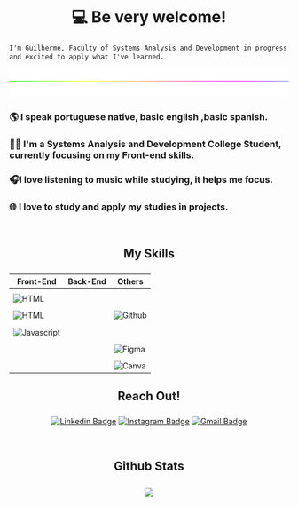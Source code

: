 <div align="center">
<h1> 💻 Be very welcome!</h1>
</div>  

```
I'm Guilherme, Faculty of Systems Analysis and Development in progress and excited to apply what I've learned.
```

<img src="https://raw.githubusercontent.com/Sabyasachi-Seal/Sabyasachi-Seal/ouput/divider.gif" width="100%" height="50"/>


###  🌎 I speak portuguese native, basic english ,basic spanish.

### 👩‍🎓 I'm a Systems Analysis and Development College Student, currently focusing on my Front-end skills.

### 🎧I love listening to music while studying, it helps me focus.

### 🌐 I love to study and apply my studies in projects.

<br/>

## <div align="center">My Skills</div> 
<div align="center" style="margin-top: 24px">

  | Front-End | Back-End | Others |
| ----------| ---------| ------ |
| <img src="https://cdn-icons-png.flaticon.com/512/732/732212.png" width="25" height="25" style="margin-top: 8px" alt="HTML"/> |  |  |
| <img src="https://cdn-icons-png.flaticon.com/512/732/732190.png" width="25" height="25"  style="margin-top: 8px" alt="HTML"/> |  | <img src="https://www.nicepng.com/png/full/52-520535_free-files-github-github-icon-png-white.png" width="25" height="25" style="margin-top: 8px" alt="Github"/> |
| <img src="https://cdn-icons-png.flaticon.com/512/5968/5968292.png" width="25" height="25"  style="margin-top: 8px"  alt="Javascript"/> 
|  |  |<img src="https://cdn-icons-png.flaticon.com/512/5968/5968705.png" width="25" height="25"  style="margin-top: 8px"  alt="Figma"/>|
|  |  |<img src="https://upload.wikimedia.org/wikipedia/commons/0/08/Canva_icon_2021.svg" width="25" height="25"  style="margin-top: 8px"  alt="Canva"/>|



  
  
 

</div>

## <div align="center">Reach Out!</div>

<div align="center" style="margin-top: 24px">

[![Linkedin Badge](https://img.shields.io/badge/-Guilherme%20Vinicius-7900ff?style=flat-square&logo=Linkedin&logoColor=white&link=https://www.linkedin.com/in/guilhermeviniciusflor/)](https://www.linkedin.com/in/guilhermeviniciusflor/)
[![Instagram Badge](https://img.shields.io/badge/-Guilherme%20Vinicius-7900ff?style=flat-square&logo=Instagram&logoColor=white&link=https://www.instagram.com/_gui_vinicius_/)](https://www.instagram.com/_gui_vinicius_/)
[![Gmail Badge](https://img.shields.io/badge/-Email%20-7900ff?style=flat-square&logo=MicrosoftOutlook&logoColor=white&link=mailto:guilhermeviniciusflor@gmail.com)](guilhermeviniciusflor@gmail.com)
</div>  

<br/>  


## <div align="center">Github Stats </div>
<div align="center" style="margin-top: 24px">
<img src="https://github-readme-stats.vercel.app/api/top-langs/?username=ssschneider&theme=synthwave&hide_border=false&include_all_commits=false&count_private=false&layout=compact" align="center">
</div>  

<br/> 

